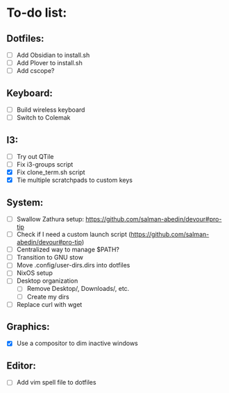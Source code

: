 # To-do list: 

## Dotfiles:
- [ ] Add Obsidian to install.sh
- [ ] Add Plover to install.sh
- [ ] Add cscope? 

## Keyboard:
- [ ] Build wireless keyboard 
- [ ] Switch to Colemak

## I3:
- [ ] Try out QTile
- [ ] Fix i3-groups script 
- [x] Fix clone_term.sh script
- [x] Tie multiple scratchpads to custom keys

## System:
- [ ] Swallow Zathura setup: https://github.com/salman-abedin/devour#pro-tip
- [ ] Check if I need a custom launch script (https://github.com/salman-abedin/devour#pro-tip)
- [ ] Centralized way to manage $PATH?
- [ ] Transition to GNU stow
- [ ] Move .config/user-dirs.dirs into dotfiles
- [ ] NixOS setup 
- [ ] Desktop organization
    - [ ] Remove Desktop/, Downloads/, etc. 
    - [ ] Create my dirs 
- [ ] Replace curl with wget

## Graphics:
- [x] Use a compositor to dim inactive windows

## Editor:
- [ ] Add vim spell file to dotfiles

